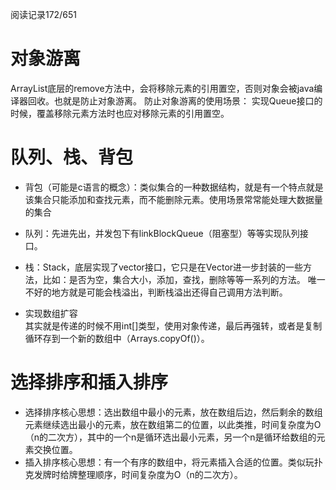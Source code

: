 阅读记录172/651
# 对象游离
ArrayList底层的remove方法中，会将移除元素的引用置空，否则对象会被java编译器回收。也就是防止对象游离。
防止对象游离的使用场景：
实现Queue接口的时候，覆盖移除元素方法时也应对移除元素的引用置空。

# 队列、栈、背包
* 背包（可能是c语言的概念）：类似集合的一种数据结构，就是有一个特点就是该集合只能添加和查找元素，而不能删除元素。使用场景常常能处理大数据量的集合
* 队列：先进先出，并发包下有linkBlockQueue（阻塞型）等等实现队列接口。
* 栈：Stack，底层实现了vector接口，它只是在Vector进一步封装的一些方法，比如：是否为空，集合大小，添加，查找，删除等等一系列的方法。
唯一不好的地方就是可能会栈溢出，判断栈溢出还得自己调用方法判断。

* 实现数组扩容<br>
其实就是传递的时候不用int[]类型，使用对象传递，最后再强转，或者是复制循环存到一个新的数组中（Arrays.copyOf()）。

# 选择排序和插入排序
* 选择排序核心思想：选出数组中最小的元素，放在数组后边，然后剩余的数组元素继续选出最小的元素，放在数组第二的位置，以此类推，时间复杂度为O（n的二次方），其中的一个n是循环选出最小元素，另一个n是循环给数组的元素交换位置。
* 插入排序核心思想：有一个有序的数组中，将元素插入合适的位置。类似玩扑克发牌时给牌整理顺序，时间复杂度为O（n的二次方）。
